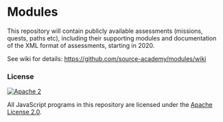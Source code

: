 # Modules
This repository will contain publicly available assessments (missions, quests, paths etc), including their supporting modules and documentation of the XML format of assessments, starting in 2020.

See wiki for details: https://github.com/source-academy/modules/wiki

### License

[![Apache 2][apache2-image]][apache2]

All JavaScript programs in this repository are licensed under the 
[Apache License 2.0][apache2].

[apache2]: https://www.apache.org/licenses/LICENSE-2.0
[apache2-image]: https://upload.wikimedia.org/wikipedia/commons/thumb/d/db/Apache_Software_Foundation_Logo_%282016%29.svg/200px-Apache_Software_Foundation_Logo_%282016%29.svg.png
